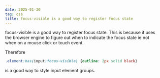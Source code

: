 ```yaml
---
date: 2025-01-30
tag: css
title: focus-visible is a good way to register focus state
---
```

focus-visible is a good way to register focus state. This is because it uses the browser engine to figure out when to indicate the focus state ie not when on a mouse click or touch event.

Therefore 
```css
.element:has(input:focus-visible) {outline: 2px solid black}
```
is a good way to style input element groups.
